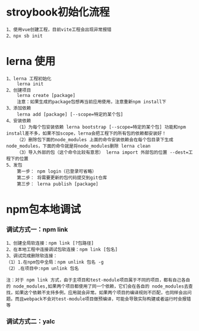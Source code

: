 # stroybook初始化流程
    1、使用vue创建工程，目前vite工程会出现异常报错
    2、npx sb init

# lerna 使用
    1、lerna 工程初始化
        lerna init
    2、创建项目
        lerna create [package]
        注意：如果生成的package包想再当前应用使用，注意重新npm install下
    3、添加依赖
        lerna add [package] [--scope=特定的某个包] 
    4、安装依赖
        （1）为每个包安装依赖 lerna bootstrap [--scope=特定的某个包] 功能和npm install差不多，如果不加scope，lerna会把工程下的所有包的依赖都安装好！
        （2）删除包下面的node_modules 上面的命令安装依赖会在每个包目录下生成node_modules，下面的命令就是将node_modules删除 lerna clean
        （3）导入外部的包（这个命令比较有意思） lerna import 外部包的位置 --dest=工程下的位置
    5、发包
        第一步： npm login（已登录可省略）
        第二步： 将需要更新的包代码提交到git仓库
        第三步： lerna publish [package]

# npm包本地调试
### 调试方式一：npm link 
    1、创建全局软连接：npm link [?包路径]
    2、在本地工程中连接调试包软连接：npm link [包名]
    3、调试完成删除软连接：
    （1）1.在npm包中全局：npm unlink 包名 -g
    （2）.在项目中:npm unlink 包名
    
    注：对于 npm link 方式，由于主项目和test-module项目属于不同的项目，都有自己各自的 node_modules,如果两个项目都使用了同一个依赖，它们会在各自的 node_modules去查找，如果这个依赖不支持多例，应用就会异常。如果两个项目的编译规则不匹配，也同样会出问题。而且webpack不会对test-module项目做预编译，可能会导致实际构建或者运行时会报错等

### 调试方式二：yalc